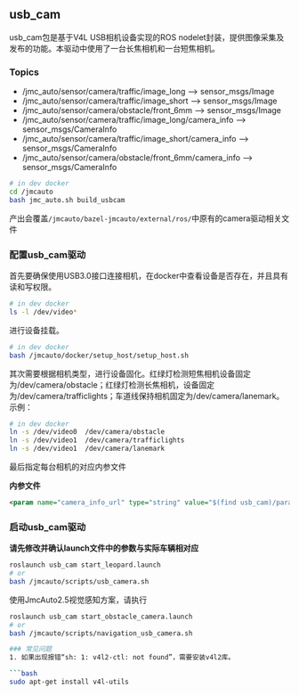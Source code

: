 
## usb_cam
usb_cam包是基于V4L USB相机设备实现的ROS nodelet封装，提供图像采集及发布的功能。本驱动中使用了一台长焦相机和一台短焦相机。

### Topics

* /jmc_auto/sensor/camera/traffic/image_long --> sensor_msgs/Image
* /jmc_auto/sensor/camera/traffic/image_short --> sensor_msgs/Image
* /jmc_auto/sensor/camera/obstacle/front_6mm --> sensor_msgs/Image
* /jmc_auto/sensor/camera/traffic/image_long/camera_info --> sensor_msgs/CameraInfo
* /jmc_auto/sensor/camera/traffic/image_short/camera_info --> sensor_msgs/CameraInfo
* /jmc_auto/sensor/camera/obstacle/front_6mm/camera_info --> sensor_msgs/CameraInfo

```bash
# in dev docker
cd /jmcauto
bash jmc_auto.sh build_usbcam
```
产出会覆盖`/jmcauto/bazel-jmcauto/external/ros/`中原有的camera驱动相关文件

### 配置usb_cam驱动

首先要确保使用USB3.0接口连接相机，在docker中查看设备是否存在，并且具有读和写权限。

```bash
# in dev docker
ls -l /dev/video*
```
进行设备挂载。
```bash
# in dev docker
bash /jmcauto/docker/setup_host/setup_host.sh
```

其次需要根据相机类型，进行设备固化。红绿灯检测短焦相机设备固定为/dev/camera/obstacle；红绿灯检测长焦相机，设备固定为/dev/camera/trafficlights；车道线保持相机固定为/dev/camera/lanemark。示例：

```bash
# in dev docker
ln -s /dev/video0  /dev/camera/obstacle
ln -s /dev/video1  /dev/camera/trafficlights
ln -s /dev/video1  /dev/camera/lanemark
```

最后指定每台相机的对应内参文件

**内参文件**
```xml
<param name="camera_info_url" type="string" value="$(find usb_cam)/params/onsemi_traffic_intrinsics.yaml"/>
```

### 启动usb_cam驱动
**请先修改并确认launch文件中的参数与实际车辆相对应**

```bash
roslaunch usb_cam start_leopard.launch
# or
bash /jmcauto/scripts/usb_camera.sh
```
使用JmcAuto2.5视觉感知方案，请执行

```bash
roslaunch usb_cam start_obstacle_camera.launch
# or
bash /jmcauto/scripts/navigation_usb_camera.sh

### 常见问题
1. 如果出现报错“sh: 1: v4l2-ctl: not found”，需要安装v4l2库。

```bash
sudo apt-get install v4l-utils
```

